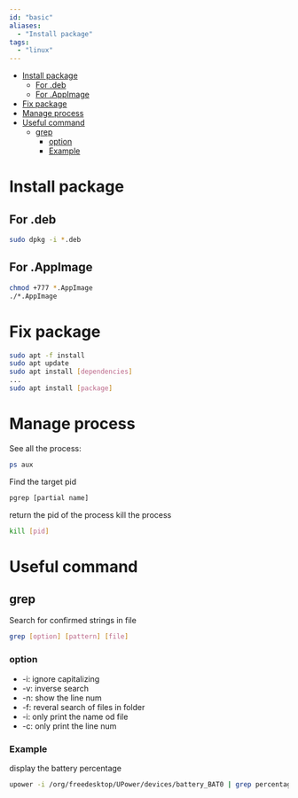 ```yaml
---
id: "basic"
aliases:
  - "Install package"
tags:
  - "linux"
---
```


<!--toc:start-->
- [Install package](#install-package)
  - [For .deb](#for-deb)
  - [For .AppImage](#for-appimage)
- [Fix package](#fix-package)
- [Manage process](#manage-process)
- [Useful command](#useful-command)
  - [grep](#grep)
    - [option](#option)
    - [Example](#example)
<!--toc:end-->

# Install package
## For .deb
```bash
sudo dpkg -i *.deb
```
## For .AppImage
```bash
chmod +777 *.AppImage
./*.AppImage
```

# Fix package
```bash
sudo apt -f install
sudo apt update
sudo apt install [dependencies]
...
sudo apt install [package]
```

# Manage process
See all the process:
```bash
ps aux
```
Find the target pid
 ```bash
pgrep [partial name] 
 ```
 return the pid of the process
 kill the process
 ```bash
kill [pid]
 ```

# Useful command
## grep
Search for confirmed strings in file
```bash
grep [option] [pattern] [file]
```
### option
- -i: ignore capitalizing
- -v: inverse search
- -n: show the line num
- -f: reveral search of files in folder
- -i: only print the name od file
- -c: only print the line num

### Example
display the battery percentage
```bash
upower -i /org/freedesktop/UPower/devices/battery_BAT0 | grep percentage
```


